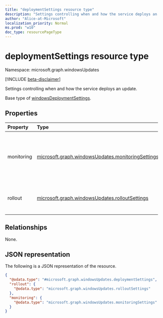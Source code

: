 ```yaml
---
title: "deploymentSettings resource type"
description: "Settings controlling when and how the service deploys an update."
author: "Alice-at-Microsoft"
localization_priority: Normal
ms.prod: "w10"
doc_type: resourcePageType
---
```


# deploymentSettings resource type

Namespace: microsoft.graph.windowsUpdates

[!INCLUDE [beta-disclaimer](../../includes/beta-disclaimer.md)]

Settings controlling when and how the service deploys an update.

Base type of [windowsDeploymentSettings](../resources/windowsupdates-windowsdeploymentsettings.md).

## Properties
|Property|Type|Description|
|:---|:---|:---|
|monitoring|[microsoft.graph.windowsUpdates.monitoringSettings](../resources/windowsupdates-monitoringsettings.md)|Settings governing conditions to monitor and automated actions to take.|
|rollout|[microsoft.graph.windowsUpdates.rolloutSettings](../resources/windowsupdates-rolloutsettings.md)|Settings governing how the content is rolled out.|

## Relationships
None.

## JSON representation
The following is a JSON representation of the resource.
<!-- {
  "blockType": "resource",
  "@odata.type": "microsoft.graph.windowsUpdates.deploymentSettings"
}
-->
``` json
{
  "@odata.type": "#microsoft.graph.windowsUpdates.deploymentSettings",
  "rollout": {
    "@odata.type": "microsoft.graph.windowsUpdates.rolloutSettings"
  },
  "monitoring": {
    "@odata.type": "microsoft.graph.windowsUpdates.monitoringSettings"
  }
}
```

